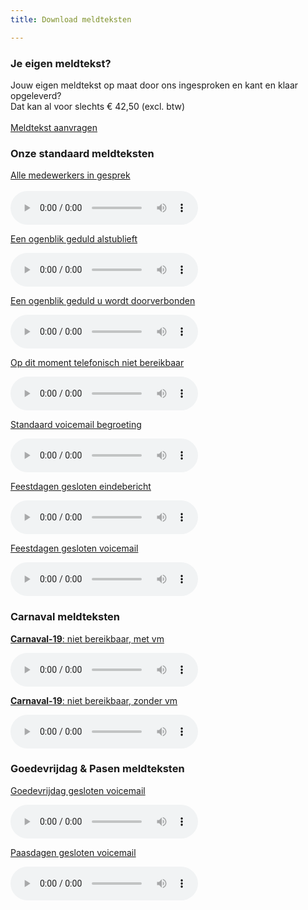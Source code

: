 ```yaml
---
title: Download meldteksten

---
```

<h3>Je eigen meldtekst?</h3>
Jouw eigen meldtekst op maat door ons ingesproken en kant en klaar opgeleverd?<br>Dat kan al voor slechts € 42,50 (excl. btw)<br><br><a href="https://www.callvoip.nl/aanvragen/meldtekst/" class="button">Meldtekst aanvragen</a><br>


<h3>Onze standaard meldteksten</h3>
<a href="https://callvoip.nl/cvtsupport/audio/01_Simmpl_medewerkers_in_gesprek.mp3" target="_blank" rel="noopener noreferrer" download="in_gesprek">Alle medewerkers in gesprek </a><br><br><audio controls="controls"><source src="https://callvoip.nl/cvtsupport/audio/01_Simmpl_medewerkers_in_gesprek.mp3" type="audio/mpeg"></audio>

<a href="https://callvoip.nl/cvtsupport/audio/02_Simmpl_moment_geduld_alstublieft.mp3" target="_blank" rel="noopener noreferrer" download="moment_geduld">Een ogenblik geduld alstublieft</a>

<audio controls="controls"><source src="https://callvoip.nl/cvtsupport/audio/02_Simmpl_moment_geduld_alstublieft.mp3" type="audio/mpeg"></audio>

<a href="https://callvoip.nl/cvtsupport/audio/03_Simmpl_u_wordt_doorverbonden.mp3" target="_blank" rel="noopener noreferrer" download="wordt_doorverbonden">Een ogenblik geduld u wordt doorverbonden</a>

<audio controls="controls"><source src="https://callvoip.nl/cvtsupport/audio/03_Simmpl_u_wordt_doorverbonden.mp3" type="audio/mpeg"></audio>

<a href="https://callvoip.nl/cvtsupport/audio/04-Simmpl_telefonisch_niet_bereikbaar_einde_bericht.mp3" target="_blank" rel="noopener noreferrer" download="niet_bereikbaar">Op dit moment telefonisch niet bereikbaar</a>

<audio controls="controls"><source src="https://callvoip.nl/cvtsupport/audio/04-Simmpl_telefonisch_niet_bereikbaar_einde_bericht.mp3" type="audio/mpeg"></audio>

<a href="https://callvoip.nl/cvtsupport/audio/07_Simmpl_standaard_voicemailbegroeting.mp3" target="_blank" rel="noopener noreferrer" download="standaard_voicemail">Standaard voicemail begroeting</a>

<audio controls="controls"><source src="https://callvoip.nl/cvtsupport/audio/07_Simmpl_standaard_voicemailbegroeting.mp3" type="audio/mpeg"></audio>

<a href="https://callvoip.nl/cvtsupport/audio/09-Simmpl_feestdagen_gesloten_eindebericht.mp3" target="_blank" rel="noopener noreferrer" download="feestdagen_gesloten">Feestdagen gesloten eindebericht</a>

<audio controls="controls"><source src="https://callvoip.nl/cvtsupport/audio/09-Simmpl_feestdagen_gesloten_eindebericht.mp3" type="audio/mpeg"></audio>

<a href="https://callvoip.nl/cvtsupport/audio/10-Simmpl_feestdagen_gesloten_voicemail.mp3" target="_blank" rel="noopener noreferrer" download="feestdagen_gesloten_voicemail">Feestdagen gesloten voicemail</a>

<audio controls="controls"><source src="https://callvoip.nl/cvtsupport/audio/10-Simmpl_feestdagen_gesloten_voicemail.mp3" type="audio/mpeg"></audio>

<h3>Carnaval meldteksten</h3>

<a href="https://callvoip.nl/cvtsupport/audio/11-Simmpl-carnaval-met-voicemail.mp3" target="_blank" rel="noopener noreferrer" download="carnaval_gesloten_voicemail"><b>Carnaval-19</b>: niet bereikbaar, met vm</a>

<audio controls="controls"><source src="https://callvoip.nl/cvtsupport/audio/11-Simmpl-carnaval-met-voicemail.mp3" type="audio/mpeg"></audio>

<a href="https://callvoip.nl/cvtsupport/audio/12-Simmpl-carnaval-einde-bericht.mp3" target="_blank" rel="noopener noreferrer" download="carnaval_gesloten_voicemail"><b>Carnaval-19</b>: niet bereikbaar, zonder vm</a>

<audio controls="controls"><source src="https://callvoip.nl/cvtsupport/audio/12-Simmpl-carnaval-einde-bericht.mp3" type="audio/mpeg"></audio>

<h3>Goedevrijdag & Pasen meldteksten</h3>

<a href="https://callvoip.nl/cvtsupport/audio/meldtekst_goedevrijdag-gesloten_140422MT.mp3" target="_blank" rel="noopener noreferrer" download="carnaval_gesloten_voicemail">Goedevrijdag gesloten voicemail</a>

<audio controls="controls"><source src="https://callvoip.nl/cvtsupport/audio/meldtekst_goedevrijdag-gesloten_140422MT.mp3" type="audio/mpeg"></audio>

<a href="https://callvoip.nl/cvtsupport/audio/meldtekst_paasdagen-gesloten_140422MT.mp3" target="_blank" rel="noopener noreferrer" download="carnaval_gesloten_voicemail">Paasdagen gesloten voicemail</a>

<audio controls="controls"><source src="https://callvoip.nl/cvtsupport/audio/meldtekst_paasdagen-gesloten_140422MT.mp3" type="audio/mpeg"></audio>
